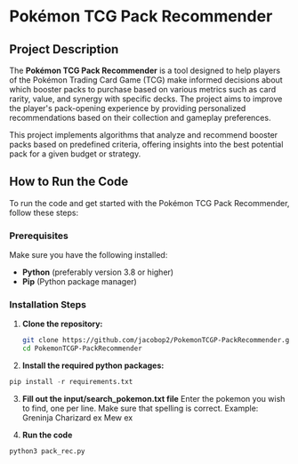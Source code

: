# Pokémon TCG Pack Recommender

## Project Description

The **Pokémon TCG Pack Recommender** is a tool designed to help players of the Pokémon Trading Card Game (TCG) make informed decisions about which booster packs to purchase based on various metrics such as card rarity, value, and synergy with specific decks. The project aims to improve the player's pack-opening experience by providing personalized recommendations based on their collection and gameplay preferences.

This project implements algorithms that analyze and recommend booster packs based on predefined criteria, offering insights into the best potential pack for a given budget or strategy.

## How to Run the Code

To run the code and get started with the Pokémon TCG Pack Recommender, follow these steps:

### Prerequisites

Make sure you have the following installed:
- **Python** (preferably version 3.8 or higher)
- **Pip** (Python package manager)

### Installation Steps
1. **Clone the repository:**
   ```bash
   git clone https://github.com/jacobop2/PokemonTCGP-PackRecommender.git
   cd PokemonTCGP-PackRecommender
   ```
2. **Install the required python packages:**
  ```python
  pip install -r requirements.txt
  ```
3. **Fill out the input/search_pokemon.txt file**
Enter the pokemon you wish to find, one per line. Make sure that spelling is correct.
Example:
  Greninja
  Charizard ex
  Mew ex

4. **Run the code**
```python
python3 pack_rec.py
```
